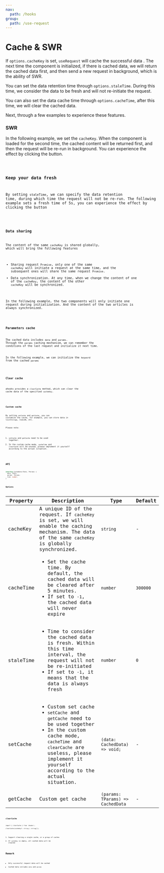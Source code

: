 ```yaml
---
nav:
  path: /hooks
group:
  path: /use-request
---
```


# Cache & SWR

If `options.cacheKey` is set, `useRequest` will cache the successful data . The next time the component is initialized, if there is cached data, we will return the cached data first, and then send a new request in background, which is the ability of SWR.

You can set the data retention time through `options.staleTime`. During this time, we consider the data to be fresh and will not re-initiate the request.

You can also set the data cache time through `options.cacheTime`, after this time, we will clear the cached data.

Next, through a few examples to experience these features.

### SWR

In the following example, we set the `cacheKey`. When the component is loaded for the second time, the cached content will be returned first, and then the request will be re-run in background. You can experience the effect by clicking the button.

<code src="./demo/cacheKey.tsx" />

### Keep your data fresh

By setting `staleTime`, we can specify the data retention time, during which time the request will not be re-run. The following example sets a fresh time of 5s, you can experience the effect by clicking the button

<code src="./demo/staleTime.tsx" />

### Data sharing

The content of the same `cacheKey` is shared globally, which will bring the following features

* Sharing request `Promise`, only one of the same `cacheKey` will initiate a request at the same time, and the subsequent ones will share the same request `Promise`.
* Data synchronization. At any time, when we change the content of one of the `cacheKey`, the content of the other `cacheKey` will be synchronized.

In the following example, the two components will only initiate one request during initialization. And the content of the two articles is always synchronized.

<code src="./demo/share.tsx" />

### Parameters cache

The cached data includes `data` and `params`. Through the `params` caching mechanism, we can remember the conditions of the last request and initialize it next time.

In the following example, we can initialize the `keyword` from the cached `params`

<code src="./demo/params.tsx" />

### Clear cache

ahooks provides a `clearCache` method, which can clear the cache data of the specified `cacheKey`.

<code src="./demo/clearCache.tsx" />

### Custom cache

By setting `setCache` and `getCache`, you can customize the cache, for example, you can store data in `localStorage`, `IndexDB`, etc.

Please note:

1. `setCache` and `getCache` need to be used together.
2. In the custom cache mode, `cacheTime` and `clearCache` will be unused, please implement it yourself according to the actual situation.

<code src="./demo/setCache.tsx" />

## API

```ts
interface CachedData<TData, TParams> {
  data: TData; 
  params: TParams; 
  time: number;
}
```

### Options

| Property  | Description                                                                                                                                                                                                                                   | Type                              | Default  |
|-----------|-----------------------------------------------------------------------------------------------------------------------------------------------------------------------------------------------------------------------------------------------|-----------------------------------|----------|
| cacheKey  | A unique ID of the request. If `cacheKey` is set, we will enable the caching mechanism. The data of the same `cacheKey` is globally synchronized.                                                                                             | `string`                          | -        |
| cacheTime | <ul><li> Set the cache time. By default, the cached data will be cleared after 5 minutes.</li><li> If set to `-1`, the cached data will never expire</li></ul>                                                                                | `number`                          | `300000` |
| staleTime | <ul><li> Time to consider the cached data is fresh. Within this time interval, the request will not be re-initiated</li><li> If set to `-1`, it means that the data is always fresh</li></ul>                                                 | `number`                          | `0`      |
| setCache  | <ul><li> Custom set cache </li><li> `setCache` and `getCache` need to be used together</li><li> In the custom cache mode, `cacheTime` and `clearCache` are useless, please implement it yourself according to the actual situation.</li></ul> | `(data: CachedData) => void;`     | -        |
| getCache  | Custom get cache                                                                                                                                                                                                                              | `(params: TParams) => CachedData` | -        |

### clearCache

```tsx | pure
import { clearCache } from 'ahooks';

clearCache(cacheKey?: string | string[]);
```

1. Support clearing a single cache, or a group of caches
2. If `cacheKey` is empty, all cached data will be cleared

## Remark

* Only successful request data will be cached
* Cached data includes `data` and `params`
